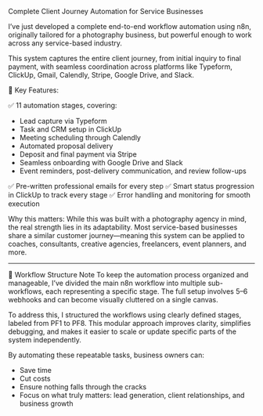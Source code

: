 Complete Client Journey Automation for Service Businesses

I’ve just developed a complete end-to-end workflow automation using n8n, originally tailored for a photography business, but powerful enough to work across any service-based industry.

This system captures the entire client journey, from initial inquiry to final payment, with seamless coordination across platforms like Typeform, ClickUp, Gmail, Calendly, Stripe, Google Drive, and Slack.

🎯 Key Features:

✅ 11 automation stages, covering:
- Lead capture via Typeform
- Task and CRM setup in ClickUp
- Meeting scheduling through Calendly
- Automated proposal delivery
- Deposit and final payment via Stripe
- Seamless onboarding with Google Drive and Slack
- Event reminders, post-delivery communication, and review follow-ups

✅ Pre-written professional emails for every step
✅ Smart status progression in ClickUp to track every stage
✅ Error handling and monitoring for smooth execution

Why this matters:
While this was built with a photography agency in mind, the real strength lies in its adaptability. Most service-based businesses share a similar customer journey—meaning this system can be applied to coaches, consultants, creative agencies, freelancers, event planners, and more.


----------------------


🔧 Workflow Structure Note
To keep the automation process organized and manageable, I’ve divided the main n8n workflow into multiple sub-workflows, each representing a specific stage. The full setup involves 5–6 webhooks and can become visually cluttered on a single canvas.

To address this, I structured the workflows using clearly defined stages, labeled from PF1 to PF8. This modular approach improves clarity, simplifies debugging, and makes it easier to scale or update specific parts of the system independently.

By automating these repeatable tasks, business owners can:
- Save time
- Cut costs
- Ensure nothing falls through the cracks
- Focus on what truly matters: lead generation, client relationships, and business growth
